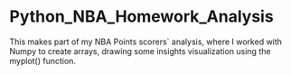 # Python_NBA_Homework_Analysis

This makes part of my NBA Points scorers` analysis, where I worked with Numpy to create arrays, drawing some insights visualization using the myplot() function.
